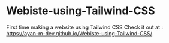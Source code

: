 # Webiste-using-Tailwind-CSS
First time making a website using Tailwind CSS
Check it out at : https://ayan-m-dev.github.io/Webiste-using-Tailwind-CSS/
